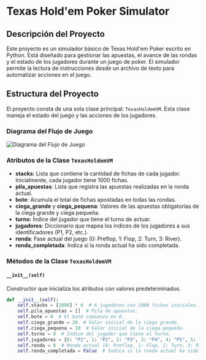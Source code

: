 # Texas Hold'em Poker Simulator

## Descripción del Proyecto

Este proyecto es un simulador básico de Texas Hold'em Poker escrito en Python. Está diseñado para gestionar las apuestas, el avance de las rondas y el estado de los jugadores durante un juego de poker. El simulador permite la lectura de instrucciones desde un archivo de texto para automatizar acciones en el juego.

## Estructura del Proyecto

El proyecto consta de una sola clase principal: `TexasHoldemVM`. Esta clase maneja el estado del juego y las acciones de los jugadores.

### Diagrama del Flujo de Juego

![Diagrama del Flujo de Juego](ruta/a/diagrama.png)

### Atributos de la Clase `TexasHoldemVM`

- **stacks**: Lista que contiene la cantidad de fichas de cada jugador. Inicialmente, cada jugador tiene 1000 fichas.
- **pila_apuestas**: Lista que registra las apuestas realizadas en la ronda actual.
- **bote**: Acumula el total de fichas apostadas en todas las rondas.
- **ciega_grande** y **ciega_pequena**: Valores de las apuestas obligatorias de la ciega grande y ciega pequeña.
- **turno**: Índice del jugador que tiene el turno de actuar.
- **jugadores**: Diccionario que mapea los índices de los jugadores a sus identificadores (P1, P2, etc.).
- **ronda**: Fase actual del juego (0: Preflop, 1: Flop, 2: Turn, 3: River).
- **ronda_completada**: Indica si la ronda actual ha sido completada.

### Métodos de la Clase `TexasHoldemVM`

#### `__init__(self)`

Constructor que inicializa los atributos con valores predeterminados.

```python
def __init__(self):
    self.stacks = [1000] * 6  # 6 jugadores con 1000 fichas iniciales.
    self.pila_apuestas = []  # Pila de apuestas.
    self.bote = 0  # El bote comienza en 0.
    self.ciega_grande = 20  # Valor inicial de la ciega grande.
    self.ciega_pequena = 10  # Valor inicial de la ciega pequeña.
    self.turno = 0  # Índice del jugador que tiene el turno.
    self.jugadores = {0: "P1", 1: "P2", 2: "P3", 3: "P4", 4: "P5", 5: "P6"}  # Diccionario de jugadores.
    self.ronda = 0  # Ronda actual (0: Preflop, 1: Flop, 2: Turn, 3: River).
    self.ronda_completada = False  # Indica si la ronda actual ha sido completada.
```
